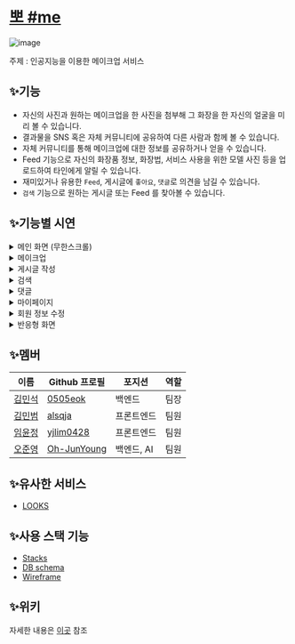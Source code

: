 # [뽀 #me](https://www.bbo-sharp.com)
![image](https://user-images.githubusercontent.com/91926455/160519675-28fa8e3b-63c7-4ce6-8859-b1aaa415d3c8.png)

주제 : 인공지능을 이용한 메이크업 서비스

## ✨기능

- 자신의 사진과 원하는 메이크업을 한 사진을 첨부해 그 화장을 한 자신의 얼굴을 미리 볼 수 있습니다.
- 결과물을 SNS 혹은 자체 커뮤니티에 공유하여 다른 사람과 함께 볼 수 있습니다.
- 자체 커뮤니티를 통해 메이크업에 대한 정보를 공유하거나 얻을 수 있습니다.
- Feed 기능으로 자신의 화장품 정보, 화장법, 서비스 사용을 위한 모델 사진 등을 업로드하여 타인에게 알릴 수 있습니다.
- 재미있거나 유용한 `Feed`, 게시글에 `좋아요`, `댓글`로 의견을 남길 수 있습니다.
- `검색` 기능으로 원하는 게시글 또는 Feed 를 찾아볼 수 있습니다.

## ✨기능별 시연
 <details>
<summary>메인 화면 (무한스크롤)</summary>
<div markdown="1">
  gif
  </div>
</details>
 <details>
<summary>메이크업</summary>
<div markdown="1">
  </div>
</details>
 <details>
<summary>게시글 작성</summary>
<div markdown="1">
  </div>
</details>
 <details>
<summary>검색</summary>
<div markdown="1">
  </div>
</details>
 <details>
<summary>댓글</summary>
<div markdown="1">
  </div>
</details>
 <details>
<summary>마이페이지</summary>
<div markdown="1">
  </div>
</details>
 <details>
<summary>회원 정보 수정</summary>
<div markdown="1">
  </div>
</details>
 <details>
<summary>반응형 화면</summary>
<div markdown="1">
  </div>
</details>

## ✨멤버

| 이름              | Github 프로필  | 포지션     | 역할 |
| ----------------- | -------------- | ---------- | ---- |
| [김민석](#김민석) | [0505eok]      | 백엔드     | 팀장 |
| [김민범](#김민범) | [alsqja]       | 프론트엔드  | 팀원 |
| [임윤정](#임윤정) | [yjlim0428]    | 프론트엔드  | 팀원 |
| [오준영](#오준영) | [Oh-JunYoung]  | 백엔드, AI | 팀원 |

[김민석]: https://github.com/alsqja/Make-up/wiki/Members#김민석
[김민범]: https://github.com/alsqja/Make-up/wiki/Members#김민범
[임윤정]: https://github.com/alsqja/Make-up/wiki/Members#임윤정
[오준영]: https://github.com/alsqja/Make-up/wiki/Members#오준영

[0505eok]: https://github.com/0505eok
[alsqja]: https://github.com/alsqja
[yjlim0428]: https://github.com/yjlim0428
[Oh-JunYoung]: https://github.com/Oh-JunYoung

## ✨유사한 서비스

- [LOOKS](https://play.google.com/store/apps/details?id=com.linecorp.looks.android&hl=ko&gl=US)

## ✨사용 스택 기능
- [Stacks](https://github.com/alsqja/Make-up/wiki/Tech-Stacks)
- [DB schema](https://github.com/alsqja/Make-up/wiki/DB-Schema)
- [Wireframe](https://github.com/alsqja/Make-up/wiki/Wireframe)

## ✨위키

자세한 내용은 [이곳](https://github.com/alsqja/Make-up/wiki) 참조
